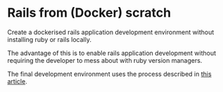 # Rails from (Docker) scratch

Create a dockerised rails application development environment without
installing ruby or rails locally.

The advantage of this is to enable rails application development without
requiring the developer to mess about with ruby version managers.

The final development environment uses the process described in [this
article](https://evilmartians.com/chronicles/ruby-on-whales-docker-for-ruby-rails-development).
